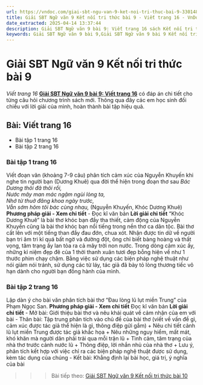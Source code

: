 ```yaml
---
url: https://vndoc.com/giai-sbt-ngu-van-9-ket-noi-tri-thuc-bai-9-330148
title: Giải SBT Ngữ văn 9 Kết nối tri thức bài 9 - Viết trang 16 - VnDoc.com
date_extracted: 2025-04-14 13:37:44
description: Giải SBT Ngữ văn 9 bài 9: Viết trang 16 sách Kết nối tri thức có đáp án chi tiết cho các bạn cùng tham khảo.
keywords: Giải SBT Ngữ văn 9 bài 9,Giải SBT Ngữ văn 9 bài 9 Kết nối tri thức,Giải sách bài tập Ngữ văn KNTT lớp 9,Ngữ văn lớp 9 Kết nối tri thức,giải bài tập ngữ văn lớp 9,bài Viết trang 16,giải SBT ngữ văn 9 KNTT trang 16
---
```


# Giải SBT Ngữ văn 9 Kết nối tri thức bài 9
 _Viết trang 16_
**[Giải SBT Ngữ văn 9 bài 9: Viết trang 16](<https://vndoc.com/giai-sbt-ngu-van-9-ket-noi-tri-thuc-bai-9-330148>)** có đáp án chi tiết cho từng câu hỏi chương trình sách mới. Thông qua đây các em học sinh đối chiếu với lời giải của mình, hoàn thành bài tập hiệu quả.
## Bài: Viết trang 16
  * Bài tập 1 trang 16
  * Bài tập 2 trang 16

### 
### Bài tập 1 trang 16
Viết đoạn văn \(khoảng 7-9 câu\) phân tích cảm xúc của Nguyễn Khuyến khi nghe tin người bạn \(Dương Khuê\) qua đời thể hiện trong đoạn thơ sau
 _Bác Dương thôi đã thôi rồi,_  
_Nước mây man mác ngậm ngùi lòng ta,_  
_Nhớ từ thuở đăng khoa ngày trước,_  
_Vẫn sớm hôm tôi bác cùng nhau,_
\(Nguyễn Khuyến, Khóc Dương Khuê\)
**Phương pháp giải - Xem chi tiết**
\- Đọc kĩ văn bản
**Lời giải chi tiết**
“Khóc Dương Khuê” là bài thơ khóc bạn đầy tha thiết, cảm động của Nguyễn Khuyến cũng là bài thơ khóc bạn nổi tiếng trong nền thơ ca dân tộc. Bài thơ cất lên với một tiếng than đầy đau đớn, chua xót. Nhận được tin dữ về người bạn tri âm tri kỉ quá bất ngờ và đường đột, ông chỉ biết bàng hoàng và thất vọng, tâm trạng ấy lan tỏa ra cả mây trời non nước. Trong dòng cảm xúc ấy, những kỉ niệm đẹp đẽ của 1 thời thanh xuân tươi đẹp bỗng hiện về như 1 thước phim chạy chậm. Bằng việc sử dụng các biện pháp nghệ thuật như nói giảm nói tránh, sử dụng các từ láy, tác giả đã bày tỏ lòng thương tiếc vô hạn dành cho người bạn đồng hành của mình.
### Bài tập 2 trang 16
Lập dàn ý cho bài văn phân tích bài thơ “Đau lòng lũ lụt miền Trung” của Phạm Ngọc San.
**Phương pháp giải - Xem chi tiết**
Đọc kĩ văn bản
**Lời giải chi tiết**
\- Mở bài: Giới thiệu bài thơ và nêu khái quát về cảm nhận của em với bài
\- Thân bài: Tập trung phân tích vào chủ đề của bài thơ \(viết về vấn đề gì, cảm xúc được tác giả thể hiện là gì, thông điệp gửi gắm\)
\+ Nêu chi tiết cảnh lũ lụt miền Trung được tác giả khắc họa
\+ Nêu những nguy hiểm, mất mát, khó khăn mà người dân phải trải qua mỗi trận lũ
\+ Tình cảm, tâm trạng của nhà thơ trước cảnh nước lũ
\+ Thông điệp, lời nhắn nhủ của nhà thơ
\+ Lưu ý, phân tích kết hợp với việc chỉ ra các biện pháp nghệ thuật được sử dụng, kèm tác dụng của chúng
\- Kết bài: Khẳng định lại bài học, giá trị, ý nghĩa của bài
>>> Bài tiếp theo: [Giải SBT Ngữ văn 9 Kết nối tri thức bài 10](<https://vndoc.com/giai-sbt-ngu-van-9-ket-noi-tri-thuc-bai-10-330149>)
